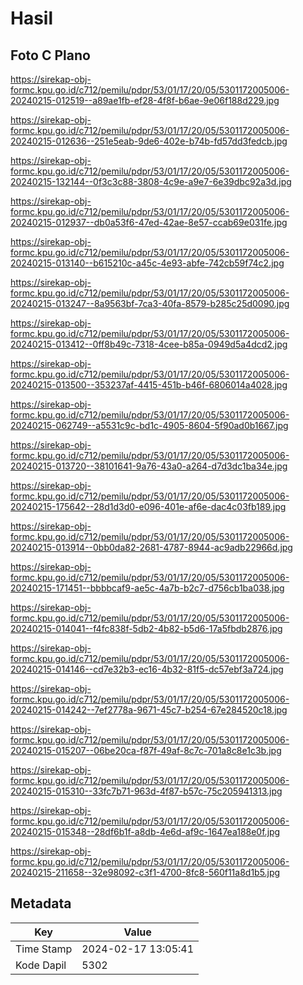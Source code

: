 # Hasil

## Foto C Plano

https://sirekap-obj-formc.kpu.go.id/c712/pemilu/pdpr/53/01/17/20/05/5301172005006-20240215-012519--a89ae1fb-ef28-4f8f-b6ae-9e06f188d229.jpg

https://sirekap-obj-formc.kpu.go.id/c712/pemilu/pdpr/53/01/17/20/05/5301172005006-20240215-012636--251e5eab-9de6-402e-b74b-fd57dd3fedcb.jpg

https://sirekap-obj-formc.kpu.go.id/c712/pemilu/pdpr/53/01/17/20/05/5301172005006-20240215-132144--0f3c3c88-3808-4c9e-a9e7-6e39dbc92a3d.jpg

https://sirekap-obj-formc.kpu.go.id/c712/pemilu/pdpr/53/01/17/20/05/5301172005006-20240215-012937--db0a53f6-47ed-42ae-8e57-ccab69e031fe.jpg

https://sirekap-obj-formc.kpu.go.id/c712/pemilu/pdpr/53/01/17/20/05/5301172005006-20240215-013140--b615210c-a45c-4e93-abfe-742cb59f74c2.jpg

https://sirekap-obj-formc.kpu.go.id/c712/pemilu/pdpr/53/01/17/20/05/5301172005006-20240215-013247--8a9563bf-7ca3-40fa-8579-b285c25d0090.jpg

https://sirekap-obj-formc.kpu.go.id/c712/pemilu/pdpr/53/01/17/20/05/5301172005006-20240215-013412--0ff8b49c-7318-4cee-b85a-0949d5a4dcd2.jpg

https://sirekap-obj-formc.kpu.go.id/c712/pemilu/pdpr/53/01/17/20/05/5301172005006-20240215-013500--353237af-4415-451b-b46f-6806014a4028.jpg

https://sirekap-obj-formc.kpu.go.id/c712/pemilu/pdpr/53/01/17/20/05/5301172005006-20240215-062749--a5531c9c-bd1c-4905-8604-5f90ad0b1667.jpg

https://sirekap-obj-formc.kpu.go.id/c712/pemilu/pdpr/53/01/17/20/05/5301172005006-20240215-013720--38101641-9a76-43a0-a264-d7d3dc1ba34e.jpg

https://sirekap-obj-formc.kpu.go.id/c712/pemilu/pdpr/53/01/17/20/05/5301172005006-20240215-175642--28d1d3d0-e096-401e-af6e-dac4c03fb189.jpg

https://sirekap-obj-formc.kpu.go.id/c712/pemilu/pdpr/53/01/17/20/05/5301172005006-20240215-013914--0bb0da82-2681-4787-8944-ac9adb22966d.jpg

https://sirekap-obj-formc.kpu.go.id/c712/pemilu/pdpr/53/01/17/20/05/5301172005006-20240215-171451--bbbbcaf9-ae5c-4a7b-b2c7-d756cb1ba038.jpg

https://sirekap-obj-formc.kpu.go.id/c712/pemilu/pdpr/53/01/17/20/05/5301172005006-20240215-014041--f4fc838f-5db2-4b82-b5d6-17a5fbdb2876.jpg

https://sirekap-obj-formc.kpu.go.id/c712/pemilu/pdpr/53/01/17/20/05/5301172005006-20240215-014146--cd7e32b3-ec16-4b32-81f5-dc57ebf3a724.jpg

https://sirekap-obj-formc.kpu.go.id/c712/pemilu/pdpr/53/01/17/20/05/5301172005006-20240215-014242--7ef2778a-9671-45c7-b254-67e284520c18.jpg

https://sirekap-obj-formc.kpu.go.id/c712/pemilu/pdpr/53/01/17/20/05/5301172005006-20240215-015207--06be20ca-f87f-49af-8c7c-701a8c8e1c3b.jpg

https://sirekap-obj-formc.kpu.go.id/c712/pemilu/pdpr/53/01/17/20/05/5301172005006-20240215-015310--33fc7b71-963d-4f87-b57c-75c205941313.jpg

https://sirekap-obj-formc.kpu.go.id/c712/pemilu/pdpr/53/01/17/20/05/5301172005006-20240215-015348--28df6b1f-a8db-4e6d-af9c-1647ea188e0f.jpg

https://sirekap-obj-formc.kpu.go.id/c712/pemilu/pdpr/53/01/17/20/05/5301172005006-20240215-211658--32e98092-c3f1-4700-8fc8-560f11a8d1b5.jpg


## Metadata

| Key        | Value               |
| ---------- | ------------------- |
| Time Stamp | 2024-02-17 13:05:41 |
| Kode Dapil | 5302                |



